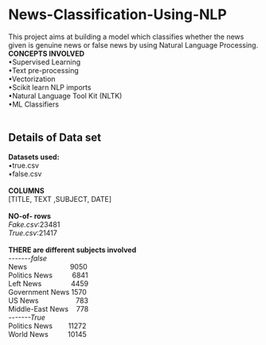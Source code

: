 # News-Classification-Using-NLP
This project aims at building a model which classifies whether the news given is genuine news or false news by using Natural Language Processing. <br>
**CONCEPTS INVOLVED** <br>
•Supervised Learning <br>
•Text pre-processing <br>
•Vectorization <br>
•Scikit learn NLP imports <br>
•Natural Language Tool Kit (NLTK) <br>
•ML Classifiers <br> <br>
## Details of Data set <br>
**Datasets used:**<br>
•true.csv <br>
•false.csv <br>
<br>
**COLUMNS** <br>
[TITLE, TEXT ,SUBJECT, DATE] <br>
<br>
**NO-of- rows** <br>
*Fake.csv*:23481 <br>
*True.csv*:21417 <br>
<br>
**THERE are different subjects involved** <br>
*-------false* <br>
News &nbsp; &nbsp; &nbsp; &nbsp; &nbsp; &nbsp; &nbsp; &nbsp; &nbsp; &nbsp; &nbsp;9050 <br>
Politics News &nbsp; &nbsp; &nbsp; &nbsp; &nbsp;6841 <br>
Left News &nbsp; &nbsp; &nbsp; &nbsp; &nbsp; &nbsp; &nbsp; 4459 <br>
Government News    1570 <br>
US News &nbsp; &nbsp; &nbsp; &nbsp; &nbsp; &nbsp; &nbsp; &nbsp; &nbsp; 783 <br>
Middle-East News &nbsp; &nbsp;778 <br>
*-------True* <br>
Politics News &nbsp; &nbsp; &nbsp; &nbsp;11272 <br>
World News &nbsp; &nbsp; &nbsp; &nbsp; &nbsp;10145 <br>
